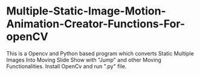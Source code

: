 # Multiple-Static-Image-Motion-Animation-Creator-Functions-For-openCV
This is a Opencv and Python based program which converts Static Multiple Images Into Moving Slide Show with "Jump" and other Moving Functionalities.
Install OpenCv and run ".py" file.
